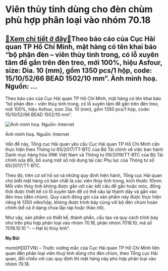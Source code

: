 Viên thủy tinh dùng cho đèn chùm phù hợp phân loại vào nhóm 70.18
=================================================================

[:gift:Xem chi tiết ở đây:gift:](https://hddtvn.com/vien-thuy-tinh-dung-cho-den-chum-phu-hop-phan-loai-vao-nhom-70-18-2/)Theo báo cáo của Cục Hải quan TP Hồ Chí Minh, mặt hàng có tên khai báo “bộ phận đèn – viên thủy tinh trong, có lỗ xuyên tâm để gắn trên đèn treo, mới 100%, hiệu Asfour, size: Dia. 10 (mm), gồm 1350 pcs/1 hộp, code: 15/10/52/66 BEAD 1502/10 mm”. Ảnh minh hoạ. Nguồn: …
---------------------------------------------------------------------------------------------------------------------------------------------------------------------------------------------------------------------------------------------------------------------------


Theo báo cáo của Cục Hải quan TP Hồ Chí Minh, mặt hàng có tên khai báo “bộ phận đèn – viên thủy tinh trong, có lỗ xuyên tâm để gắn trên đèn treo, mới 100%, hiệu Asfour, size: Dia. 10 (mm), gồm 1350 pcs/1 hộp, code: 15/10/52/66 BEAD 1502/10 mm”.





![Ảnh minh hoạ. Nguồn: Internet](https://hddtvn.com/wp-content/uploads/2021/01/2230_den-op-tran-pha-le-khach-san-017-2-lop-O60x26-cm-819-0.jpg "Ảnh minh hoạ. Nguồn: Internet")


Ảnh minh hoạ. Nguồn: Internet



Vấn đề này, Tổng cục Hải quan yêu cầu Cục Hải quan TP Hồ Chí Minh cần thực hiện theo Thông tư 65/2017/TT-BTC của Bộ Tài chính về việc ban hành Danh mục hàng hóa XNK Việt Nam và Thông tư 09/2019/TT-BTC của Bộ Tài chính sửa đổi, bổ sung một số nội dung tại các Phụ lục của Thông tư số 65/2017/TT-BTC.


Theo đó, trên cơ sở hồ sơ và những quy định hiện hành, Tổng cục Hải quan cho biết mặt hàng có bản chất là các viên thủy tinh trong, kích thước 10mm. Mỗi viên thủy tinh không được gắn với các kết cấu để gắn hoặc móc, đồng thời được thiết kế có lỗ xuyên tâm để có thể xâu lại thành dây và gắn vào đèn treo (đèn chùm). Quy cách đóng gói của sản phẩm này được thực hiện riêng lẻ 1350 viên/hộp, không được trình bày cùng với bộ đèn chùm hoàn chỉnh (kể cả ở dạng chưa lắp ráp hoặc tháo rời).


Như vậy, sản phẩm có thiết kế, thành phần, cấu tạo và quy cách trình bày như trên phù hợp phân loại vào nhóm 70.18, phân nhóm 7018.10, mã số 7018.10.10 “- – Hạt bị thủy tinh”.




**Nụ Bùi**



more(HDDTVN) – Trước vướng mắc của Cục Hải quan TP Hồ Chí Mính liên quan đến phân loại viên thuỷ tinh dùng cho đèn chùm, theo Tổng cục Hải quan, đối chiếu với các quy định thì mặt hàng này phù hợp phân loại vào nhóm 70.18.

